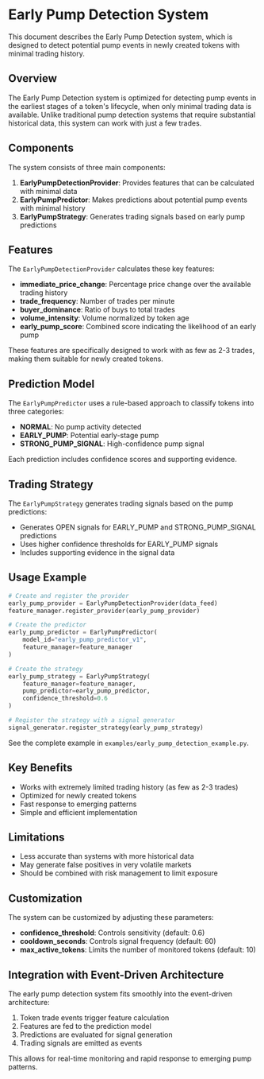 # Early Pump Detection System

This document describes the Early Pump Detection system, which is designed to detect potential pump events in newly created tokens with minimal trading history.

## Overview

The Early Pump Detection system is optimized for detecting pump events in the earliest stages of a token's lifecycle, when only minimal trading data is available. Unlike traditional pump detection systems that require substantial historical data, this system can work with just a few trades.

## Components

The system consists of three main components:

1. **EarlyPumpDetectionProvider**: Provides features that can be calculated with minimal data
2. **EarlyPumpPredictor**: Makes predictions about potential pump events with minimal history
3. **EarlyPumpStrategy**: Generates trading signals based on early pump predictions

## Features

The `EarlyPumpDetectionProvider` calculates these key features:

- **immediate_price_change**: Percentage price change over the available trading history
- **trade_frequency**: Number of trades per minute
- **buyer_dominance**: Ratio of buys to total trades
- **volume_intensity**: Volume normalized by token age
- **early_pump_score**: Combined score indicating the likelihood of an early pump

These features are specifically designed to work with as few as 2-3 trades, making them suitable for newly created tokens.

## Prediction Model

The `EarlyPumpPredictor` uses a rule-based approach to classify tokens into three categories:

- **NORMAL**: No pump activity detected
- **EARLY_PUMP**: Potential early-stage pump
- **STRONG_PUMP_SIGNAL**: High-confidence pump signal

Each prediction includes confidence scores and supporting evidence.

## Trading Strategy

The `EarlyPumpStrategy` generates trading signals based on the pump predictions:

- Generates OPEN signals for EARLY_PUMP and STRONG_PUMP_SIGNAL predictions
- Uses higher confidence thresholds for EARLY_PUMP signals
- Includes supporting evidence in the signal data

## Usage Example

```python
# Create and register the provider
early_pump_provider = EarlyPumpDetectionProvider(data_feed)
feature_manager.register_provider(early_pump_provider)

# Create the predictor
early_pump_predictor = EarlyPumpPredictor(
    model_id="early_pump_predictor_v1",
    feature_manager=feature_manager
)

# Create the strategy
early_pump_strategy = EarlyPumpStrategy(
    feature_manager=feature_manager,
    pump_predictor=early_pump_predictor,
    confidence_threshold=0.6
)

# Register the strategy with a signal generator
signal_generator.register_strategy(early_pump_strategy)
```

See the complete example in `examples/early_pump_detection_example.py`.

## Key Benefits

- Works with extremely limited trading history (as few as 2-3 trades)
- Optimized for newly created tokens
- Fast response to emerging patterns
- Simple and efficient implementation

## Limitations

- Less accurate than systems with more historical data
- May generate false positives in very volatile markets
- Should be combined with risk management to limit exposure

## Customization

The system can be customized by adjusting these parameters:

- **confidence_threshold**: Controls sensitivity (default: 0.6)
- **cooldown_seconds**: Controls signal frequency (default: 60)
- **max_active_tokens**: Limits the number of monitored tokens (default: 10)

## Integration with Event-Driven Architecture

The early pump detection system fits smoothly into the event-driven architecture:

1. Token trade events trigger feature calculation
2. Features are fed to the prediction model
3. Predictions are evaluated for signal generation
4. Trading signals are emitted as events

This allows for real-time monitoring and rapid response to emerging pump patterns. 